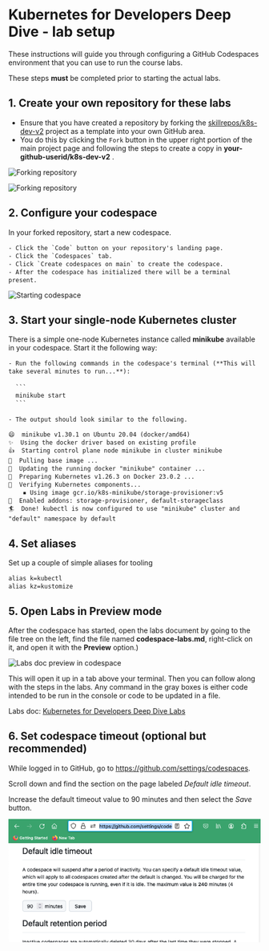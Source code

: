 # Kubernetes for Developers Deep Dive - lab setup

These instructions will guide you through configuring a GitHub Codespaces environment that you can use to run the course labs.

These steps **must** be completed prior to starting the actual labs.

## 1. Create your own repository for these labs

- Ensure that you have created a repository by forking the [skillrepos/k8s-dev-v2](https://github.com/skillrepos/k8s-dev-v2) project as a template into your own GitHub area.
- You do this by clicking the `Fork` button in the upper right portion of the main project page and following the steps to create a copy in **your-github-userid/k8s-dev-v2** .

![Forking repository](./images/k8sdev1.png?raw=true "Forking the repository")

![Forking repository](./images/k8sdev32.png?raw=true "Forking the repository")

## 2. Configure your codespace

In your forked repository, start a new codespace.

    - Click the `Code` button on your repository's landing page.
    - Click the `Codespaces` tab.
    - Click `Create codespaces on main` to create the codespace.
    - After the codespace has initialized there will be a terminal present.

![Starting codespace](./images/k8sdev2.png?raw=true "Starting your codespace")


## 3. Start your single-node Kubernetes cluster
There is a simple one-node Kubernetes instance called **minikube** available in your codespace. Start it the following way:

    - Run the following commands in the codespace's terminal (**This will take several minutes to run...**):

      ```
      minikube start
      ```

    - The output should look similar to the following.

```console
😄  minikube v1.30.1 on Ubuntu 20.04 (docker/amd64)
✨  Using the docker driver based on existing profile
👍  Starting control plane node minikube in cluster minikube
🚜  Pulling base image ...
🏃  Updating the running docker "minikube" container ...
🐳  Preparing Kubernetes v1.26.3 on Docker 23.0.2 ...
🔎  Verifying Kubernetes components...
    ▪ Using image gcr.io/k8s-minikube/storage-provisioner:v5
🌟  Enabled addons: storage-provisioner, default-storageclass
🏄  Done! kubectl is now configured to use "minikube" cluster and "default" namespace by default
```

## 4. Set aliases
Set up a couple of simple aliases for tooling

```
alias k=kubectl
alias kz=kustomize
```

## 5. Open Labs in Preview mode

After the codespace has started, open the labs document by going to the file tree on the left, find the file named **codespace-labs.md**, right-click on it, and open it with the **Preview** option.)

![Labs doc preview in codespace](./images/k8sdev3.png?raw=true "Labs doc preview in codespace")

This will open it up in a tab above your terminal. Then you can follow along with the steps in the labs. 
Any command in the gray boxes is either code intended to be run in the console or code to be updated in a file.

Labs doc: [Kubernetes for Developers Deep Dive Labs](codespace-labs.md)

## 6. Set codespace timeout (optional but recommended)

While logged in to GitHub, go to https://github.com/settings/codespaces.

Scroll down and find the section on the page labeled *Default idle timeout*. 

Increase the default timeout value to 90 minutes and then select the *Save* button.

![Increasing default timeout](./images/k8sdev33.png?raw=true "Increasing default timeout")

